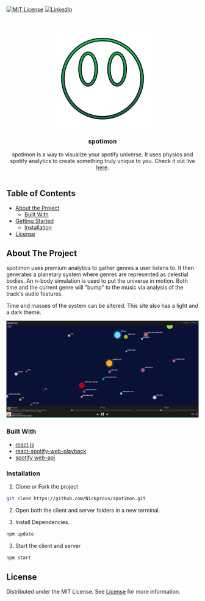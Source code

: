 <!-- PROJECT SHIELDS -->
<!--
*** I'm using markdown "reference style" links for readability.
*** Reference links are enclosed in brackets [ ] instead of parentheses ( ).
*** See the bottom of this document for the declaration of the reference variables
*** for contributors-url, forks-url, etc. This is an optional, concise syntax you may use.
*** https://www.markdownguide.org/basic-syntax/#reference-style-links
-->

[![MIT License][license-shield]][license-url]
[![LinkedIn][linkedin-shield]][linkedin-url]

<!-- PROJECT LOGO -->
<br />
<p align="center">
  <a href="https://github.com/Nickprovs/spotimon">
    <img src="_meta/logo.png" alt="Logo" width="256" height="256">
  </a>

  <h3 align="center">spotimon</h3>

  <p align="center">
    spotimon is a way to visualize your spotify universe. It uses physics and spotify analytics to create something truly unique to you. Check it out live <a href="https://spotimon.com/" rel="noopener noreferrer" target="_blank">here</a>. 
    <br />
    <br />
  </p>
</p>

<!-- TABLE OF CONTENTS -->

## Table of Contents

- [About the Project](#about-the-project)
  - [Built With](#built-with)
- [Getting Started](#getting-started)
  - [Installation](#installation)
- [License](#license)

<!-- ABOUT THE PROJECT -->

## About The Project

spotimon uses premium analytics to gather genres a user listens to.
It then generates a planetary system where genres are represented as celestial bodies.
An n-body simulation is used to put the universe in motion.
Both time and the current genre will "bump" to the music via analysis of the track's audio features.

Time and masses of the system can be altered. This site also has a light and a dark theme.

[![Product Name Screen Shot][product-screenshot]](/_meta/sample.jpg)

### Built With

- [react.js](https://github.com/facebook/react)
- [react-spotify-web-playback](https://github.com/gilbarbara/react-spotify-web-playback)
- [spotify web-api](https://github.com/spotify/web-api)

<!-- GETTING STARTED -->

### Installation

1. Clone or Fork the project

```sh
git clone https://github.com/Nickprovs/spotimon.git
```

2. Open both the client and server folders in a new terminal.

3. Install Dependencies.

```sh
npm update
```

3. Start the client and server

```sh
npm start
```

<!-- LICENSE -->

## License

Distributed under the MIT License. See [License](LICENSE.md) for more information.

<!-- MARKDOWN LINKS & IMAGES -->
<!-- https://www.markdownguide.org/basic-syntax/#reference-style-links -->

[license-shield]: https://img.shields.io/badge/License-MIT-yellow.svg
[license-url]: https://github.com/nickprovs/ballpit/blob/master/LICENSE.txt
[linkedin-shield]: https://img.shields.io/badge/-LinkedIn-black.svg?style=flat-square&logo=linkedin&colorB=555
[linkedin-url]: https://linkedin.com/in/nickprovs
[product-screenshot]: _meta/sample.jpg
